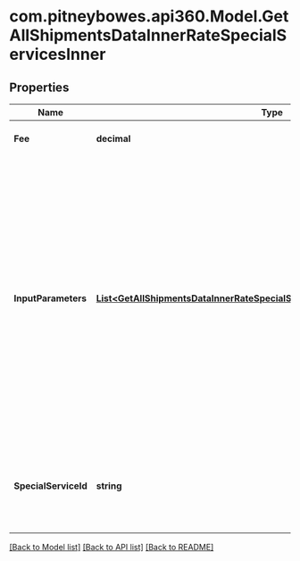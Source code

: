 # com.pitneybowes.api360.Model.GetAllShipmentsDataInnerRateSpecialServicesInner

## Properties

Name | Type | Description | Notes
------------ | ------------- | ------------- | -------------
**Fee** | **decimal** | The amount of the specialService. | [optional] 
**InputParameters** | [**List&lt;GetAllShipmentsDataInnerRateSpecialServicesInnerInputParametersInner&gt;**](GetAllShipmentsDataInnerRateSpecialServicesInnerInputParametersInner.md) | &gt;-The parameters to set for the special service, such as an insurance value or a receipt-number format. This is required if the special service requires input parameters. If a special service does not require input parameters, you can either leave out the array or pass an empty array. | [optional] 
**SpecialServiceId** | **string** | A unique identifier associated to the Special Service, which depends on the carrier-based service. | [optional] 

[[Back to Model list]](../../README.md#documentation-for-models) [[Back to API list]](../../README.md#documentation-for-api-endpoints) [[Back to README]](../../README.md)

